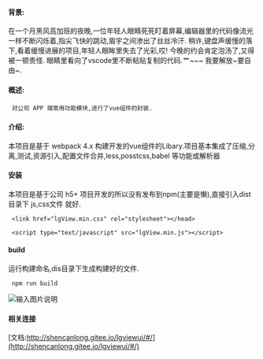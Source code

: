 
#### 背景:
    
  在一个月黑风高加班的夜晚,一位年轻人眼睛死死盯着屏幕,编辑器里的代码像流光一样不断闪烁着,指尖飞快的跳动,眉宇之间渗出了丝丝冷汗.
稍许,键盘声缓慢的落下,看着缓慢进展的项目,年轻人眼眸里失去了光彩,哎! 今晚的约会肯定泡汤了,又得被一顿责怪. 眼睛里看向了vscode里不断粘贴复制的代码.艹~~~ 我要解放~要自由~.



#### 概述:

     对公司 APP 端常用功能模块,进行了vue组件的封装.

#### 介绍:

 本项目是基于 webpack 4.x 构建开发的vue组件的Libary.项目基本集成了压缩,分离,测试,资源引入,配置文件合并,less,posstcss,babel 等功能或解析器

#### 安装
 
本项目是基于公司 h5+ 项目开发的所以没有发布到npm(主要是懒),直接引入dist目录下 js,css文件 就好. 


```
 <link href="lgView.min.css" rel="stylesheet"></head>

 <script type="text/javascript" src="lgView.min.js"></script>

```

#### build 

运行构建命名,dis目录下生成构建好的文件.

```
 npm run build

```

![输入图片说明](https://images.gitee.com/uploads/images/2020/0327/155731_fec61355_2037786.png "屏幕截图.png")

#### 相关连接

[文档:http://shencanlong.gitee.io/lgviewui/#/](http://shencanlong.gitee.io/lgviewui/#/)



